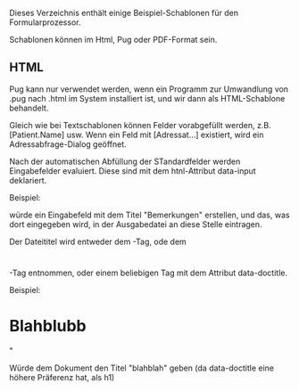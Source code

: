 Dieses Verzeichnis enthält einige Beispiel-Schablonen für den Formularprozessor.

Schablonen können im Html, Pug oder PDF-Format sein. 

## HTML

Pug kann nur verwendet werden, wenn ein Programm zur Umwandlung von .pug nach .html im System installiert ist, und wir dann als HTML-Schablone behandelt.

Gleich wie bei Textschablonen können Felder vorabgefüllt werden, z.B. [Patient.Name] usw. Wenn ein Feld mit [Adressat...] existiert, wird ein
Adressabfrage-Dialog geöffnet.

Nach der automatischen Abfüllung der STandardfelder werden Eingabefelder evaluiert. Diese sind mit dem htnl-Attribut data-input deklariert.

Beispiel:

<div data-input="Bemerkungen"></div>

würde ein Eingabefeld mit dem Titel "Bemerkungen" erstellen, und das, was dort eingegeben wird, in der Ausgabedatei an diese Stelle eintragen.

Der Dateititel wird entweder dem <title></title>-Tag, ode dem <h1></h1>-Tag entnommen, oder einem beliebigen Tag mit dem Attribut data-doctitle.

Beispiel:

<h1 data-doctitle="blahblah">Blahblubb</h1>"

Würde dem Dokument den Titel "blahblah" geben (da data-doctitle eine höhere Präferenz hat, als h1)
